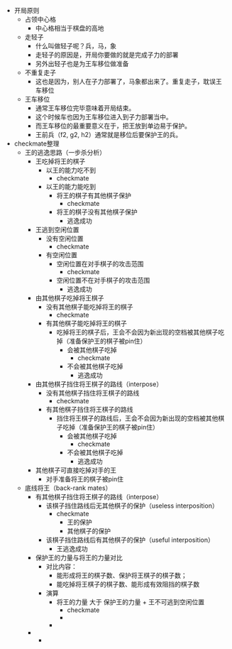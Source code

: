 - 开局原则
	- 占领中心格
		- 中心格相当于棋盘的高地
	- 走轻子
		- 什么叫做轻子呢？兵，马，象
		- 走轻子的原因是，开局你要做的就是完成子力的部署
		- 另外出轻子也是为王车移位做准备
	- 不重复走子
		- 这也是因为，别人在子力部署了，马象都出来了。重复走子，耽误王车移位
	- 王车移位
		- 通常王车移位完毕意味着开局结束。
		- 这个时候车也因为王车移位进入到子力部署当中。
		- 而王车移位的最重要意义在于，把王放到单边易于保护。
		- 王前兵（f2, g2, h2）通常就是移位后要保护王的兵。
- checkmate整理
	- 王的逃逸思路（一步杀分析）
		- 王吃掉将王的棋子
			- 以王的能力吃不到
				- checkmate
			- 以王的能力能吃到
				- 将王的棋子有其他棋子保护
					- checkmate
				- 将王的棋子没有其他棋子保护
					- 逃逸成功
		- 王逃到空闲位置
			- 没有空闲位置
				- checkmate
			- 有空闲位置
				- 空闲位置在对手棋子的攻击范围
					- checkmate
				- 空闲位置不在对手棋子的攻击范围
					- 逃逸成功
		- 由其他棋子吃掉将王棋子
			- 没有其他棋子能吃掉将王的棋子
				- checkmate
			- 有其他棋子能吃掉将王的棋子
				- 吃掉将王的棋子后，王会不会因为新出现的空档被其他棋子吃掉（准备保护王的棋子被pin住）
					- 会被其他棋子吃掉
						- checkmate
					- 不会被其他棋子吃掉
						- 逃逸成功
		- 由其他棋子挡住将王棋子的路线（interpose）
			- 没有其他棋子挡住将王棋子的路线
				- checkmate
			- 有其他棋子挡住将王棋子的路线
				- 挡住将王棋子的路线后，王会不会因为新出现的空档被其他棋子吃掉（准备保护王的棋子被pin住）
					- 会被其他棋子吃掉
						- checkmate
					- 不会被其他棋子吃掉
						- 逃逸成功
		- 其他棋子可直接吃掉对手的王
			- 对手准备将王的棋子被pin住
	- 底线将王（back-rank mates）
		- 有其他棋子挡住将王棋子的路线（interpose）
			- 该棋子挡住路线后无其他棋子的保护（useless interposition）
				- checkmate
					- 王的保护
					- 其他棋子的保护
			- 该棋子挡住路线后有其他棋子的保护（useful interposition）
				- 王逃逸成功
		- 保护王的力量与将王的力量对比
			- 对比内容：
				- 能形成将王的棋子数、保护将王棋子的棋子数；
				- 能吃掉将王棋子的棋子数、能形成有效阻挡的棋子数
			- 演算
				- 将王的力量 大于 保护王的力量 + 王不可逃到空闲位置
					- checkmate
					-
				-
		-
			-